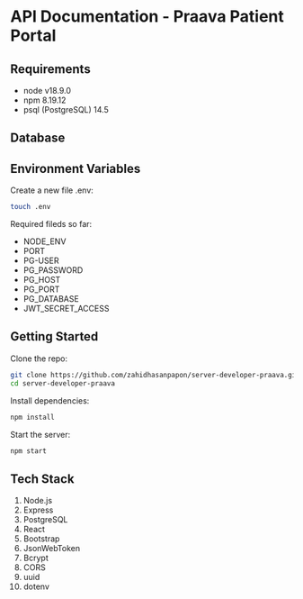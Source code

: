 # API Documentation - Praava Patient Portal

## Requirements

- node v18.9.0
- npm 8.19.12
- psql (PostgreSQL) 14.5

## Database

## Environment Variables

Create a new file .env:

```sh
touch .env
```

Required fileds so far:

- NODE_ENV
- PORT
- PG-USER
- PG_PASSWORD
- PG_HOST
- PG_PORT
- PG_DATABASE
- JWT_SECRET_ACCESS

## Getting Started

Clone the repo:

```sh
git clone https://github.com/zahidhasanpapon/server-developer-praava.git
cd server-developer-praava
```

Install dependencies:

```js
npm install
```

Start the server:

```sh
npm start
```

## Tech Stack

1.  Node.js
2.  Express
3.  PostgreSQL
4.  React
5.  Bootstrap
6.  JsonWebToken
7.  Bcrypt
8.  CORS
9.  uuid
10. dotenv
